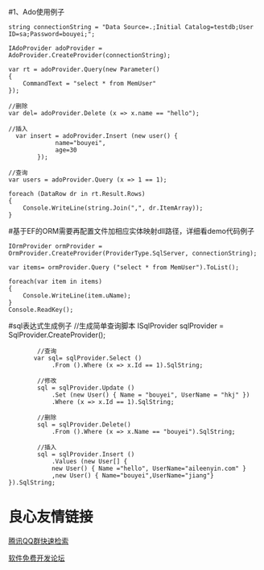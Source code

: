 #1、Ado使用例子
 
	string connectionString = "Data Source=.;Initial Catalog=testdb;User ID=sa;Password=bouyei;";

	IAdoProvider adoProvider = AdoProvider.CreateProvider(connectionString);

	var rt = adoProvider.Query(new Parameter()
	{
		CommandText = "select * from MemUser"
	});

	//删除
	var del= adoProvider.Delete (x => x.name == "hello");

	//插入
	  var insert = adoProvider.Insert (new user() {
                 name="bouyei",
                 age=30
            });

	//查询
	var users = adoProvider.Query (x => 1 == 1);

	foreach (DataRow dr in rt.Result.Rows)
	{
		Console.WriteLine(string.Join(",", dr.ItemArray));
	}

#基于EF的ORM需要再配置文件加相应实体映射dll路径，详细看demo代码例子

	IOrmProvider ormProvider = OrmProvider.CreateProvider(ProviderType.SqlServer, connectionString);

	var items= ormProvider.Query ("select * from MemUser").ToList();

	foreach(var item in items)
	{
		Console.WriteLine(item.uName);
	}
	Console.ReadKey();

#sql表达式生成例子
			//生成简单查询脚本
            ISqlProvider sqlProvider = SqlProvider.CreateProvider();

            //查询
           var sql= sqlProvider.Select ()
                .From ().Where (x => x.Id == 1).SqlString;

            //修改
            sql = sqlProvider.Update ()
                .Set (new User() { Name = "bouyei", UserName = "hkj" })
                .Where (x => x.Id == 1).SqlString;

            //删除
            sql = sqlProvider.Delete()
                .From ().Where (x => x.Name == "bouyei").SqlString;

            //插入
            sql = sqlProvider.Insert ()
                .Values (new User[] {
                new User() { Name ="hello", UserName="aileenyin.com" }
                ,new User() { Name="bouyei",UserName="jiang"} }).SqlString;

 # 良心友情链接

[腾讯QQ群快速检索](http://u.720life.cn/s/8cf73f7c)

[软件免费开发论坛](http://u.720life.cn/s/bbb01dc0)